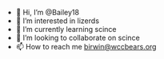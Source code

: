 - 👋 Hi, I’m @Bailey18
- 👀 I’m interested in lizerds 
- 🌱 I’m currently learning scince 
- 💞️ I’m looking to collaborate on scince
- 📫 How to reach me birwin@wccbears.org

<!---
Bailey18/Bailey18 is a ✨ special ✨ repository because its `README.md` (this file) appears on your GitHub profile.
You can click the Preview link to take a look at your changes.
--->
